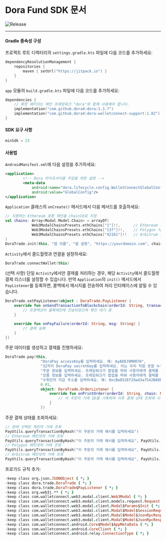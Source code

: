 # Dora Fund SDK 문서
![Release](https://jitpack.io/v/dora4/dora-walletconnect-support.svg)

--------------------------------

#### Gradle 종속성 구성

프로젝트 루트 디렉터리의 `settings.gradle.kts` 파일에 다음 코드를 추가하세요:
```kotlin
dependencyResolutionManagement {
    repositories {
        maven { setUrl("https://jitpack.io") }
    }
}
```
`app` 모듈의 `build.gradle.kts` 파일에 다음 코드를 추가하세요:
```kotlin
dependencies {
    // 확장 패키지는 메인 프레임워크 "dora"와 함께 사용해야 합니다.
    implementation("com.github.dora4:dora:1.3.7")
    implementation("com.github.dora4:dora-walletconnect-support:1.82")
}
```

#### SDK 요구 사항
```kotlin
minSdk = 23
```

#### 사용법

`AndroidManifest.xml`에 다음 설정을 추가하세요:
```xml
<application>
        <!-- Dora 라이프사이클 주입을 위한 설정 -->
        <meta-data
            android:name="dora.lifecycle.config.WalletConnectGlobalConfig"
            android:value="GlobalConfig"/>
</application>
```
`Application` 클래스의 `onCreate()` 메서드에서 다음 메서드를 호출하세요:
```kotlin
// 지원하는 Ethereum 호환 체인을 chainId로 지정
val chains: Array<Modal.Model.Chain> = arrayOf(
            Web3ModalChainsPresets.ethChains["1"]!!,      // Ethereum 지원
            Web3ModalChainsPresets.ethChains["137"]!!,    // Polygon 지원
            Web3ModalChainsPresets.ethChains["42161"]!!   // Arbitrum 지원
)
DoraTrade.init(this, "앱 이름", "앱 설명", "https://yourdomain.com", chains)
```
`Activity`에서 콜드월렛과 연결을 설정하세요:
```kotlin
DoraTrade.connectWallet(this)
```
(선택 사항) 단일 `Activity`에서만 결제를 처리하는 경우, 해당 `Activity`에서 콜드월렛 결제 리스너를 설정할 수 있습니다. 만약 `Application`의 `init()` 메서드에서 `PayListener`를 등록하면, 콜백에서 메시지를 전송하여 처리 인터페이스에 알릴 수 있습니다.
```kotlin
DoraTrade.setPayListener(object : DoraTrade.PayListener {
    override fun onSendTransactionToBlockchain(orderId: String, transactionHash: String) {
        // 트랜잭션이 블록체인에 전송되었으며 확인 대기 중
    }

    override fun onPayFailure(orderId: String, msg: String) {
        // 결제 실패
    }
})
```
주문 데이터를 생성하고 결제를 진행하세요:
```kotlin
DoraTrade.pay(this,
                "DoraPay accessKey를 입력하세요. 예: AyAD8J9M0R7H",
                "32자리 DoraPay secretKey를 입력하세요. 이는 우리 직원 포함 누구와도 공유하지 마세요.",
                "주문 정보를 입력하세요. 프레임워크가 팝업을 띄워 사용자에게 결제를 안내합니다.",
                "상품 정보를 입력하세요. 프레임워크가 팝업을 띄워 사용자에게 결제를 안내합니다.",
                "수취인의 지갑 주소를 입력하세요. 예: 0xcBa852Ef29a43a7542B88F60C999eD9cB66f6000",
                0.01,
                object: DoraTrade.OrderListener {
                    override fun onPrintOrder(orderId: String, chain: Modal.Model.Chain, value: Double) {
                        // 이 주문의 거래 ID를 기록하여 이후 결제 상태 조회에 사용
                    }
                })
```
주문 결제 상태를 조회하세요:
```kotlin
// 현재 선택된 체인의 거래 조회
PayUtils.queryTransactionByHash("이 주문의 거래 해시를 입력하세요")
// Ethereum 메인넷의 거래 조회
PayUtils.queryTransactionByHash("이 주문의 거래 해시를 입력하세요", PayUtils.DEFAULT_RPC_ETHEREUM)
// Polygon 메인넷의 거래 조회
PayUtils.queryTransactionByHash("이 주문의 거래 해시를 입력하세요", PayUtils.DEFAULT_RPC_POLYGON)
// Arbitrum 메인넷의 거래 조회
PayUtils.queryTransactionByHash("이 주문의 거래 해시를 입력하세요", PayUtils.DEFAULT_RPC_ARBITRUM)
```
프로가드 규칙 추가:
```pro
-keep class org.json.JSONObject { *; }
-keep class dora.trade.DoraTrade { *; }
-keep class dora.trade.DoraTrade$PayListener { *; }
-keep class org.web3j.** { *; }
-keep class com.walletconnect.web3.modal.client.Web3Modal { *; }
-keep class com.walletconnect.web3.modal.client.models.request.Request { *; }
-keep class com.walletconnect.web3.modal.client.Modal$Params$Init { *; }
-keep class com.walletconnect.web3.modal.client.Modal$Model$SessionRequestResponse { *; }
-keep class com.walletconnect.web3.modal.client.Modal$Model$JsonRpcResponse$JsonRpcResult { *; }
-keep class com.walletconnect.web3.modal.client.Modal$Model$JsonRpcResponse$JsonRpcError { *; }
-keep class com.walletconnect.android.Core$Model$AppMetaData { *; }
-keep class com.walletconnect.android.CoreClient { *; }
-keep class com.walletconnect.android.relay.ConnectionType { *; }
```
